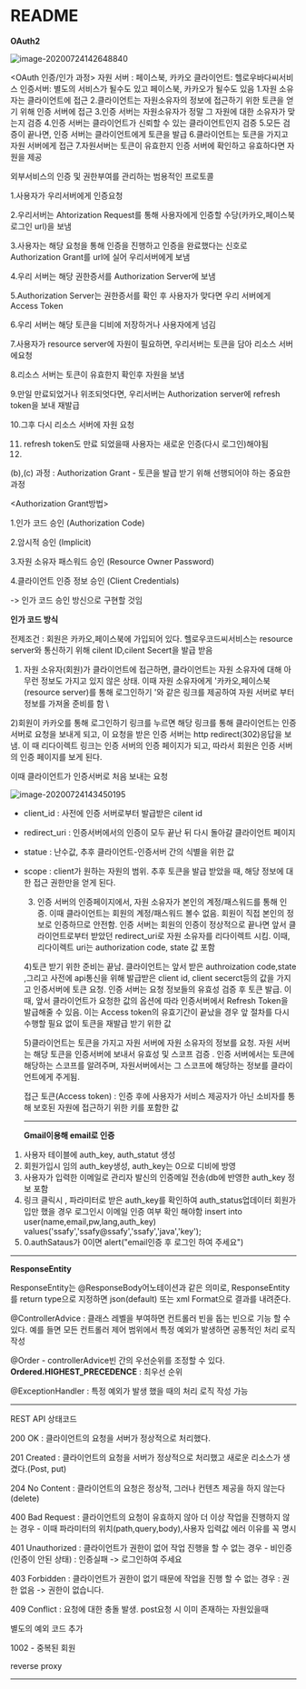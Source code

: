# README

**OAuth2**

![image-20200724142648840](C:\Users\multicampus\AppData\Roaming\Typora\typora-user-images\image-20200724142648840.png)

<OAuth 인증/인가 과정>
자원 서버 : 페이스북, 카카오
클라이언트: 헬로우바다씨서비스
인증서버: 별도의 서비스가 될수도 있고 페이스북, 카카오가 될수도 있음
1.자원 소유자는 클라이언트에 접근
2.클라이언트는 자원소유자의 정보에 접근하기 위한 토큰을 얻기 위해 인증 서버에 접근
3.인증 서버는 자원소유자가 정말 그 자원에 대한 소유자가 맞는지 검증
4.인증 서버는 클라이언트가 신뢰할 수 있는 클라이언트인지 검증
5.모든 검증이 끝나면, 인증 서버는 클라이언트에게 토큰을 발급
6.클라이언트는 토큰을 가지고 자원 서버에게 접근
7.자원서버는 토큰이 유효한지 인증 서버에 확인하고 유효하다면 자원을 제공

외부서비스의 인증 및 권한부여를 관리하는 범용적인 프로토콜

1.사용자가 우리서버에게 인증요청

2.우리서버는 Ahtorization Request를 통해 사용자에게 인증할 수당(카카오,페이스북 로그인 url)을 보냄

3.사용자는 해당 요청을 통해 인증을 진행하고 인증을 완료했다는 신호로  Authorization Grant를 url에 실어 우리서버에게 보냄

4.우리 서버는 해당 권한증서를 Authorization Server에 보냄

5.Authorization Server는 권한증서를 확인 후 사용자가 맞다면 우리 서버에게 Access Token

6.우리 서버는 해당 토큰을 디비에 저장하거나 사용자에게 넘김

7.사용자가 resource server에 자원이 필요하면, 우리서버는 토큰을 담아 리소스 서버에요청

8.리소스 서버는 토큰이 유효한지 확인후 자원을 보냄

9.만일 만료되었거나 위조되엇다면, 우리서버는 Authorization server에 refresh token을 보내 재발급

10.그후 다시 리소스 서버에 자원 요청

11. refresh token도 만료 되었을때 사용자는 새로운 인증(다시 로그인)해야됨
12. 

(b),(c) 과정 : Authorization Grant - 토큰을 발급 받기 위해 선행되어야 하는 중요한 과정

<Authorization Grant방법>

1.인가 코드 승인 (Authorization Code)

2.암시적 승인 (Implicit)

3.자원 소유자 패스워드 승인 (Resource Owner Password)

4.클라이언트 인증 정보 승인 (Client Credentials)

-> 인가 코드 승인 방신으로 구현할 것임

**인가 코드 방식**

전제조건 : 회원은 카카오,페이스북에 가입되어 있다. 헬로우코드씨서비스는 resource server와 통신하기 위해 cilent ID,cilent Secert을 발급 받음

1) 자원 소유자(회원)가 클라이언트에 접근하면, 클라이언트는 자원 소유자에 대해 아무런 정보도 가지고 있지 않은 상태. 이때 자원 소유자에게 '카카오,페이스북(resource server)를 통해 로그인하기 '와 같은 링크를 제공하여 자원 서버로 부터 정보를 가져올 준비를 함 \

2)회원이 카카오를 통해 로그인하기 링크를 누르면 해당 링크를 통해 클라이언트는 인증서버로 요청을 보내게 되고, 이 요청을 받은 인증 서버는 http redirect(302)응답을 보냄. 이 때 리다이렉트 링크는 인증 서버의 인증 페이지가 되고, 따라서 회원은 인증 서버의 인증 페이지를 보게 된다.

이때 클라이언트가 인증서버로 처음 보내는 요청

![image-20200724143450195](C:\Users\multicampus\AppData\Roaming\Typora\typora-user-images\image-20200724143450195.png)

- client_id : 사전에 인증 서버로부터 발급받은 cilent id

- redirect_uri : 인증서버에서의 인증이 모두 끝난 뒤 다시 돌아갈 클라이언트 페이지

- statue : 난수값, 추후 클라이언트-인증서버 간의 식별을 위한 값

- scope : client가 원하는 자원의 범위. 추후 토큰을 발급 받았을 때, 해당 정보에 대한 접근 권한만을 얻게 된다.

  3) 인증 서버의 인증페이지에서, 자원 소유자가 본인의 계정/패스워드를 통해 인증. 이때 클라이언트는 회원의 계정/패스워드 볼수 없음. 회원이 직접 본인의 정보로 인증하므로 안전함. 인증 서버는 회원의 인증이 정상적으로 끝나면 앞서 클라이언트로부터 받았던 redirect_uri로 자원 소유자를 리다이렉트 시킴. 이때, 리다이렉트 uri는 authorization code, state 값 포함

  4)토큰 받기 위한 준비는 끝남. 클라이언트는 앞서 받은 authroization code,state ,그리고 사전에 api통신을 위해 발급받은 client id, client secerct등의 값을 가지고 인증서버에 토큰 요청. 인증 서버는 요청 정보들의 유효성 검증 후 토큰 발급. 이때, 앞서 클라이언트가 요청한 값의 옵션에 따라 인증서버에서 Refresh Token을 발급해줄 수 있음. 이는 Access token의 유효기간이 끝났을 경우 앞 절차를 다시 수행할 필요 없이 토큰을 재발급 받기 위한 값

  5)클라이언트는 토큰을 가지고 자원 서버에 자원 소유자의 정보를 요청. 자원 서버는 해당 토큰을 인증서버에 보내서 유효성 및 스코프 검증 . 인증 서버에서는 토큰에 해당하는 스코프를 알려주며, 자원서버에서는 그 스코프에 해당하는 정보를 클라이언트에게 주게됨. 

  

  접근 토큰(Access token) : 인증 후에 사용자가 서비스 제공자가 아닌 소비자를 통해 보호된 자원에 접근하기 위한 키를 포함한 값
  
  ---
  
  
  
  **Gmail이용해 email로 인증**

1. 사용자 테이블에 auth_key, auth_statut 생성
2. 회원가입시 임의 auth_key생성, auth_key는 0으로 디비에 방영
3. 사용자가 입력한 이메일로 관리자 발신의 인증메일 전송(db에 반영한 auth_key 정보 포함
4. 링크 클릭시 , 파라미터로 받은 auth_key를 확인하여 auth_status업데이터
    회원가입만 했을 경우 로그인시 이메일 인증 여부 확인 해야함
    insert into user(name,email,pw,lang,auth_key) values('ssafy','ssafy@ssafy','ssafy','java','key');
5. 0.authSataus가 0이면 alert("email인증 후 로그인 하여 주세요")



---

**ResponseEntity**

ResponseEntity는 @ResponseBody어노테이션과 같은 의미로, ResponseEntity를 return type으로 지정하면 json(default) 또는 xml Format으로 결과를 내려준다.

@ControllerAdvice : 클래스 레벨을 부여하면 컨트롤러 빈을 돕는 빈으로 기능 할 수 있다. 예를 들면 모든 컨트롤러 제어 범위에서 특정 예외가 발생하면 공통적인 처리 로직 작성

@Order - controllerAdvice빈 간의 우선순위를 조정할 수 있다.  **Ordered.HIGHEST_PRECEDENCE** : 최우선 순위

@ExceptionHandler : 특정 예외가 발생 했을 때의 처리 로직 작성 가능



---

REST API 상태코드

200 OK : 클라이언트의 요청을 서버가 정상적으로 처리했다.

201 Created : 클라이언트의 요청을 서버가 정상적으로 처리했고 새로운 리소스가 생겼다.(Post, put)

204 No Content : 클라이언트의 요청은 정상적, 그러나 컨텐츠 제공을 하지 않는다 (delete)

400 Bad Request : 클라이언트의 요청이 유효하지 않아 더 이상 작업을 진행하지 않는 경우 - 이때 파라미터의 위치(path,query,body),사용자 입력값 에러 이유를 꼭 명시

401 Unauthorized : 클라이언트가 권한이 없어 작업 진행을 할 수 없는 경우 - 비인증 (인증이 안된 상태) : 인증실패  -> 로그인하여 주세요

403 Forbidden : 클라이언트가 권한이 없기 때문에 작업을 진행 할 수 없는 경우 : 권한 없음  -> 권한이 없습니다.

409 Conflict : 요청에 대한 충돌 발생. post요청 시 이미 존재하는 자원있을때 



별도의 예외 코드 추가

1002 - 중복된 회원





reverse proxy

---



 
